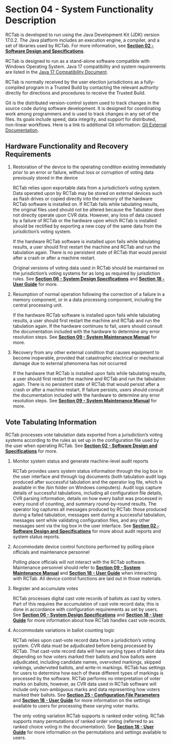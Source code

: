 # Section 04 - System Functionality Description

RCTab is developed to run using the Java Development Kit (JDK) version 17.0.2. The Java platform includes an execution engine, a compiler, and a set of libraries used by RCTab. For more information, see [**Section 02 - Software Design and Specifications**](software_design_and_specifications.md).

RCTab is designed to run as a stand-alone software compatible with Windows Operating System. Java 17 compatibility and system requirements are listed in the [Java 17 Compatibility Document](https://www.oracle.com/java/technologies/javase/products-doc-jdk17certconfig.html).

RCTab is normally received by the user election jurisdictions as a fully-compiled program in a Trusted Build by contacting the relevant authority directly for directions and procedures to receive the Trusted Build.

Git is the distributed version-control system used to track changes in the source code during software development. It is designed for coordinating work among programmers and is used to track changes in any set of the files. Its goals include speed, data integrity, and support for distributed, non-linear workflows. Here is a link to additional Git information: [Git External Documentation](https://git-scm.com/doc/ext).

## Hardware Functionality and Recovery Requirements

1. Restoration of the device to the operating condition existing immediately prior to an error or failure, without loss or corruption of voting data previously stored in the device

    RCTab relies upon exportable data from a jurisdiction’s voting system. Data operated upon by RCTab may be stored on external devices such as flash drives or copied directly into the memory of the hardware RCTab software is installed on. If RCTab fails while tabulating results, the original files used should not be altered because the Tabulator does not directly operate upon CVR data. However, any loss of data caused by a failure of RCTab or the hardware upon which RCTab is installed should be rectified by exporting a new copy of the same data from the jurisdiction’s voting system.

    If the hardware RCTab software is installed upon fails while tabulating results, a user should first restart the machine and RCTab and run the tabulation again. There is no persistent state of RCTab that would persist after a crash or after a machine restart.

    Original versions of voting data used in RCTab should be maintained on the jurisdiction’s voting systems for as long as required by jurisdiction rules. See [**Section 06 - System Design Specifications**](system_design_specifications.md) and [**Section 18 - User Guide**](user_guide.md) for more.

2. Resumption of normal operation following the correction of a failure in a memory component, or in a data processing component, including the central processing unit.

    If the hardware RCTab software is installed upon fails while tabulating results, a user should first restart the machine and RCTab and run the tabulation again. If the hardware continues to fail, users should consult the documentation included with the hardware to determine any error resolution steps. See [**Section 09 - System Maintenance Manual**](system_maintenance_manual.md) for more.

3. Recovery from any other external condition that causes equipment to become inoperable, provided that catastrophic electrical or mechanical damage due to external phenomena has not occurred

    If the hardware that RCTab is installed upon fails while tabulating results, a user should first restart the machine and RCTab and run the tabulation again. There is no persistent state of RCTab that would persist after a crash or after a machine restart. If failure persists, users should consult the documentation included with the hardware to determine any error resolution steps. See [**Section 09 - System Maintenance Manual**](system_maintenance_manual.md) for more.

## Vote Tabulating Information

RCTab processes vote tabulation data exported from a jurisdiction’s voting systems according to the rules as set up in the configuration file used by the user when operating RCTab. See [**Section 02 - Software Design and Specifications**](software_design_and_specifications.md) for more.

1. Monitor system status and generate machine-level audit reports

    RCTab provides users system status information through the log box in the user interface and through log documents (both tabulation audit logs produced after successful tabulation and the operator log file, which is available in the /bin folder on Windows computers). Audit logs capture details of successful tabulations, including all configuration file details, CVR parsing information, details on how every ballot was processed in every round of counting, and summary round-by-round results. The operator log captures all messages produced by RCTab: those produced during a failed tabulation, messages sent during a successful tabulation, messages sent while validating configuration files, and any other messages sent via the log box in the user interface. See [**Section 02 - Software Design and Specifications**](software_design_and_specifications.md) for more about audit reports and system status reports.

2. Accommodate device control functions performed by polling place officials and maintenance personnel

    Polling place officials will not interact with the RCTab software. Maintenance personnel should refer to [**Section 09 - System Maintenance Manual**](system_maintenance_manual.md) and [**Section 18 - User Guide**](user_guide.md) when interacting with RCTab. All device control functions are laid out in those materials.

3. Register and accumulate votes

    RCTab processes digital cast vote records of ballots as cast by voters. Part of this requires the accumulation of cast vote record data; this is done in accordance with configuration requirements as set by users. See [**Section 06 - System Design Specifications**](system_design_specifications.md) and [**Section 18 - User Guide**](user_guide.md) for more information about how RCTab handles cast vote records.

4. Accommodate variations in ballot counting logic

    RCTab relies upon cast-vote record data from a jurisdiction’s voting system. CVR data must be adjudicated before being processed by RCTab. That cast-vote record data will have varying types of ballot data depending on how voters marked their ballots and how ballots were adjudicated, including candidate names, overvoted markings, skipped rankings, undervoted ballots, and write-in markings. RCTab has settings for users to determine how each of these different types of markings is processed by the software. RCTab performs no interpretation of voter marks on ballots, however, as CVR data used in RCTab software will include only non-ambiguous marks and data representing how voters marked their ballots. See [**Section 25 - Configuration File Parameters**](configuration_file_parameters.md) and [**Section 18 - User Guide**](user_guide.md) for more information on the settings available to users for processing these varying voter marks.

    The only voting variation RCTab supports is ranked order voting. RCTab supports many permutations of ranked order voting (referred to as ranked choice voting in the documentation). See [**Section 18 - User Guide**](user_guide.md) for more information on the permutations and settings available to users.
